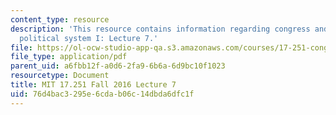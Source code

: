 ```yaml
---
content_type: resource
description: 'This resource contains information regarding congress and the american
  political system I: Lecture 7.'
file: https://ol-ocw-studio-app-qa.s3.amazonaws.com/courses/17-251-congress-and-the-american-political-system-i-fall-2016/76d4bac3295e6cdab06c14dbda6dfc1f_MIT17_251F16_Lec7.pdf
file_type: application/pdf
parent_uid: a6fbb12f-a0d6-2fa9-6b6a-6d9bc10f1023
resourcetype: Document
title: MIT 17.251 Fall 2016 Lecture 7
uid: 76d4bac3-295e-6cda-b06c-14dbda6dfc1f
---
```

